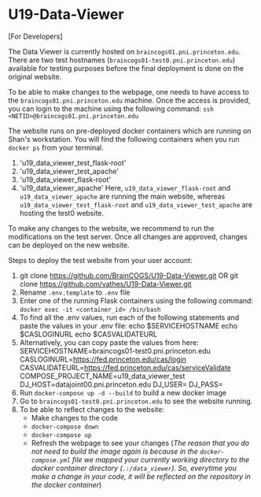 # U19-Data-Viewer

[For Developers]

The Data Viewer is currently hosted on `braincogs01.pni.princeton.edu`.
There are two test hostnames (`braincogs01-test0.pni.princeton.edu`) available 
for testing purposes before the final deployment is done on the original website. 

To be able to make changes to the webpage, one needs to have access to the
`braincogs01.pni.princeton.edu` machine. Once the access is provided, you can
login to the machine using the following command:
`ssh <NETID>@braincogs01.pni.princeton.edu`

The website runs on pre-deployed docker containers which are running on Shan's 
workstation. You will find the following containers when you run `docker ps` from
your terminal.
1. 'u19_data_viewer_test_flask-root'
2. 'u19_data_viewer_test_apache'
3. 'u19_data_viewer_flask-root'
4. 'u19_data_viewer_apache'
Here, `u19_data_viewer_flask-root` and `u19_data_viewer_apache` are running the
main website, whereas `u19_data_viewer_test_flask-root` and `u19_data_viewer_test_apache`
are hosting the test0 website.

To make any changes to the website, we recommend to run the modifications on the
test server. Once all changes are approved, changes can be deployed on the new website.

Steps to deploy the test website from your user account:
1. git clone https://github.com/BrainCOGS/U19-Data-Viewer.git 
   OR 
   git clone https://github.com/vathes/U19-Data-Viewer.git
2. Rename `.env.template` to `.env` file
3. Enter one of the running Flask containers using the following command:
    `docker exec -it <container_id> /bin/bash`
4. To find all the .env values, run each of the following statements and paste 
   the values in your .env file:
    echo $SERVICEHOSTNAME
    echo $CASLOGINURL
    echo $CASVALIDATEURL
5. Alternatively, you can copy paste the values from here:
    SERVICEHOSTNAME=braincogs01-test0.pni.princeton.edu
    CASLOGINURL=https://fed.princeton.edu/cas/login
    CASVALIDATEURL=https://fed.princeton.edu/cas/serviceValidate
    COMPOSE_PROJECT_NAME=u19_data_viewer_test
    DJ_HOST=datajoint00.pni.princeton.edu
    DJ_USER=<datajointusername>
    DJ_PASS=<datajointpassword>
6. Run `docker-compose up -d --build` to build a new docker image
7. Go to `braincogs01-test0.pni.princeton.edu` to see the website running.
8. To be able to reflect changes to the website:
    + Make changes to the code
    + `docker-compose down`
    + `docker-compose up`
    + Refresh the webpage to see your changes
    (_The reason that you do not need to build the image again is because in the
    `docker-compose.yml` file we mapped your currently working directory to the 
    docker container directory (`.:/data_viewer`). So, everytime you make a 
    change in your code, it will be reflected on the repository in the docker 
    container_)